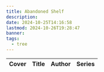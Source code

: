 ```yaml
---
title: Abandoned Shelf
description: 
date: 2024-10-25T14:16:58
lastmod: 2024-10-26T19:28:47
banner: 
tags:
  - tree
---
```

| Cover | Title | Author | Series |  
| ----- | ----- | ------ | ------ |  
  
